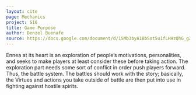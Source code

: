 ```yaml
---
layout: cite
page: Mechanics
project: S16
title: Game Purpose
author: Denzel Buenafe
source: https://docs.google.com/document/d/15Mb3byA1BbSot5u1fLHHzQhG_gZKNPLVudQok1xxVZ0/edit?usp=sharing
---
```

Ennea at its heart is an exploration of people’s motivations, personalities, and seeks to make players at least consider these before taking action. The exploration part needs some sort of conflict in order push players forward. Thus, the battle system. The battles should work with the story; basically, the Virtues and actions you take outside of battle are then put into use in fighting against hostile spirits.
